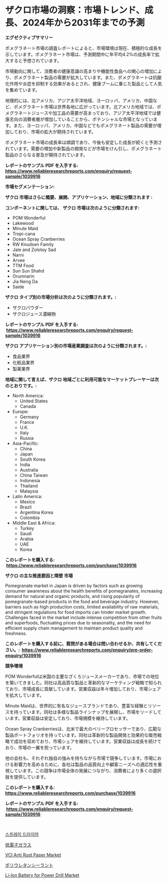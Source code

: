 <p><h1>ザクロ市場の洞察：市場トレンド、成長、2024年から2031年までの予測</h1></p><p><strong>エグゼクティブサマリー</strong></p>
<p><p>ポメグラネート市場の調査レポートによると、市場環境は現在、積極的な成長を示しています。ポメグラネート市場は、予測期間中に年平均4.2%の成長率で拡大すると予想されています。</p><p>市場動向に関して、消費者の健康意識の高まりや機能性食品への関心の増加により、ポメグラネート製品の需要が拡大しています。また、ポメグラネートは抗酸化作用や炎症を抑制する効果があるとされ、健康ブームに乗じた製品として人気を集めています。</p><p>地理的には、北アメリカ、アジア太平洋地域、ヨーロッパ、アメリカ、中国など、ポメグラネート市場は世界各地に広がっています。北アメリカ地域では、ポメグラネートジュースや加工品の需要が高まっており、アジア太平洋地域では健康志向の消費者層が増加していることから、ポテンシャルな市場となっています。また、ヨーロッパ、アメリカ、中国などでもポメグラネート製品の需要が増加しており、市場の拡大が期待されています。</p><p>ポメグラネート市場の成長率は順調であり、今後も安定した成長が続くと予測されています。需要の増加や新製品の開発などが市場をけん引し、ポメグラネート製品のさらなる普及が期待されています。</p></p>
<p><strong>レポートのサンプル PDF を入手する: <a href="https://www.reliableresearchreports.com/enquiry/request-sample/1039916">https://www.reliableresearchreports.com/enquiry/request-sample/1039916</a></strong></p>
<p><strong>市場セグメンテーション:</strong></p>
<p><strong> ザクロ 市場はさらに概要、展開、アプリケーション、地域に分類されます :</strong></p>
<p><strong>コンポーネントに関しては、 ザクロ 市場は次のように分類されます: &nbsp;</strong></p>
<p><ul><li>POM Wonderful</li><li>Lakewood</li><li>Minute Maid</li><li>Tropi-cana</li><li>Ocean Spray Cranberries</li><li>RW Knudsen Family</li><li>Jale and Zolotoy Sad</li><li>Narni</li><li>Arvee</li><li>TTM Food</li><li>Sun Sun Shahd</li><li>Orumnarin</li><li>Jia Neng Da</li><li>Saide</li></ul></p>
<p><strong> ザクロ タイプ別の市場分析は次のように分類されます。:</strong></p>
<p><ul><li>ザクロパウダー</li><li>ザクロジュース濃縮物</li></ul></p>
<p><strong>レポートのサンプル PDF を入手する: &nbsp;<a href="https://www.reliableresearchreports.com/enquiry/request-sample/1039916">https://www.reliableresearchreports.com/enquiry/request-sample/1039916</a></strong></p>
<p><strong> ザクロ アプリケーション別の市場産業調査は次のように分類されます。:</strong></p>
<p><ul><li>食品業界</li><li>化粧品業界</li><li>製薬業界</li></ul></p>
<p><strong>地域に関して言えば、ザクロ 地域ごとに利用可能なマーケットプレーヤーは次のとおりです。:</strong></p>
<p><ul>
    <li>
        North America:
        <ul>
            <li>United States</li>
            <li>Canada</li>
        </ul>
    </li>
    <li>
        Europe:
        <ul>
            <li>Germany</li>
            <li>France</li>
            <li>U.K.</li>
            <li>Italy</li>
            <li>Russia</li>
        </ul>
    </li>
    <li>
        Asia-Pacific:
        <ul>
            <li>China</li>
            <li>Japan</li>
            <li>South Korea</li>
            <li>India</li>
            <li>Australia</li>
            <li>China Taiwan</li>
            <li>Indonesia</li>
            <li>Thailand</li>
            <li>Malaysia</li>
        </ul>
    </li>
    <li>
        Latin America:
        <ul>
            <li>Mexico</li>
            <li>Brazil</li>
            <li>Argentina Korea</li>
            <li>Colombia</li>
        </ul>
    </li>
    <li>
        Middle East & Africa:
        <ul>
            <li>Turkey</li>
            <li>Saudi</li>
            <li>Arabia</li>
            <li>UAE</li>
            <li>Korea</li>
        </ul>
    </li>
    </ul></p>
<p><strong>このレポートを購入する: &nbsp;<a href="https://www.reliableresearchreports.com/purchase/1039916">https://www.reliableresearchreports.com/purchase/1039916</a></strong></p>
<p><strong>ザクロ の主な推進要因と障壁 市場</strong></p>
<p><p>Pomegranate market in Japan is driven by factors such as growing consumer awareness about the health benefits of pomegranates, increasing demand for natural and organic products, and rising popularity of pomegranate-based products in the food and beverage industry. However, barriers such as high production costs, limited availability of raw materials, and stringent regulations for food imports can hinder market growth. Challenges faced in the market include intense competition from other fruits and superfoods, fluctuating prices due to seasonality, and the need for efficient supply chain management to maintain product quality and freshness.</p></p>
<p><strong>このレポートを購入する前に、質問がある場合は問い合わせるか、共有してください。:&nbsp; <a href="https://www.reliableresearchreports.com/enquiry/pre-order-enquiry/1039916">https://www.reliableresearchreports.com/enquiry/pre-order-enquiry/1039916</a></strong></p>
<p><strong>競争環境</strong></p>
<p><p>POM Wonderfulは米国の主要なざくろジュースメーカーであり、市場での地位を築いてきました。同社は高品質な製品と革新的なマーケティング戦略で知られており、市場成長に貢献しています。営業収益は年々増加しており、市場シェアを拡大しています。</p><p>Minute Maidは、世界的に有名なジュースブランドであり、豊富な経験とリソースを持っています。同社は多様な製品ラインナップを展開し、市場をリードしています。営業収益は安定しており、市場規模を維持しています。</p><p>Ocean Spray Cranberriesは、北米で最大のベリープロセッサーであり、広範な製品ポートフォリオを持っています。同社は革新的な製品開発と効果的な販売戦略で成功を収めており、市場シェアを維持しています。営業収益は成長を続けており、市場の一翼を担っています。</p><p>他の会社も、それぞれ独自の強みを持ちながら市場で競争しています。市場における影響力を高めるために、各社は製品の品質向上や顧客ニーズへの適応性を重視しています。この競争は市場全体の発展につながり、消費者により多くの選択肢を提供しています。</p></p>
<p><strong>このレポートを購入する: &nbsp; <a href="https://www.reliableresearchreports.com/purchase/1039916">https://www.reliableresearchreports.com/purchase/1039916</a></strong></p>
<p><strong>レポートのサンプル PDF を入手する: &nbsp;<a href="https://www.reliableresearchreports.com/enquiry/request-sample/1039916">https://www.reliableresearchreports.com/enquiry/request-sample/1039916</a></strong><strong></strong></p>
<p>&nbsp;</p>
<p><p><a href="https://github.com/vsoq0zknh59/Market-Research-Report-List-1/blob/main/5009846189683.md">스프레이 드라이어</a></p><p><a href="https://github.com/lababdou/Market-Research-Report-List-2/blob/main/1830315189807.md">低電子ガラス</a></p><p><a href="https://github.com/timeliteaut/Market-Research-Report-List-1/blob/main/vci-anti-rust-paper-market.md">VCI Anti Rust Paper Market</a></p><p><a href="https://github.com/bevdtkn4419963/Market-Research-Report-List-1/blob/main/5619030189808.md">ポリウレタンシーラント</a></p><p><a href="https://view.publitas.com/reportprime-1/global-li-ion-battery-for-power-drill-market-size-and-market-trends-insights-and-projections-from-2024-to-2031/">Li-Ion Battery for Power Drill Market</a></p></p>